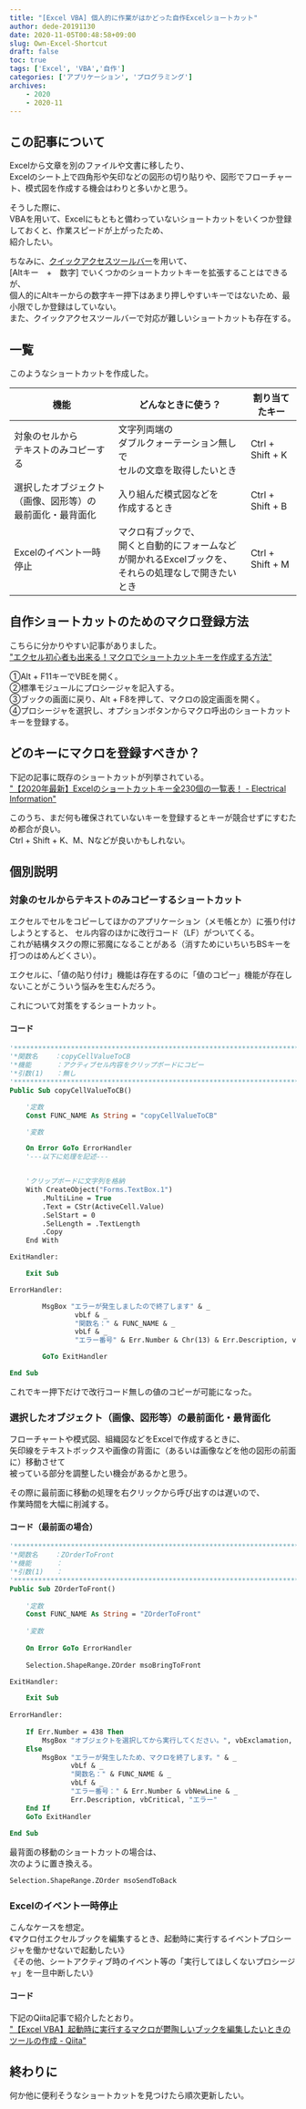 ```yaml
---
title: "[Excel VBA] 個人的に作業がはかどった自作Excelショートカット"
author: dede-20191130
date: 2020-11-05T00:48:58+09:00
slug: Own-Excel-Shortcut
draft: false
toc: true
tags: ['Excel', 'VBA','自作']
categories: ['アプリケーション', 'プログラミング']
archives:
    - 2020
    - 2020-11
---
```


## この記事について

Excelから文章を別のファイルや文書に移したり、  
Excelのシート上で四角形や矢印などの図形の切り貼りや、図形でフローチャート、模式図を作成する機会はわりと多いかと思う。  

そうした際に、  
VBAを用いて、Excelにもともと備わっていないショートカットをいくつか登録しておくと、作業スピードが上がったため、  
紹介したい。

ちなみに、[クイックアクセスツールバー](https://www.relief.jp/docs/003103.html)を用いて、  
[Altキー　+　数字] でいくつかのショートカットキーを拡張することはできるが、  
個人的にAltキーからの数字キー押下はあまり押しやすいキーではないため、最小限でしか登録はしていない。  
また、クイックアクセスツールバーで対応が難しいショートカットも存在する。

## 一覧

このようなショートカットを作成した。

|機能|どんなときに使う？|割り当てたキー|
|--|--|--|
|対象のセルから<br>テキストのみコピーする|文字列両端の<br>ダブルクォーテーション無しで<br>セルの文章を取得したいとき|Ctrl + Shift + K|
|選択したオブジェクト（画像、図形等）の<br>最前面化・最背面化|入り組んだ模式図などを<br>作成するとき|Ctrl + Shift + B|
|Excelのイベント一時停止|マクロ有ブックで、<br>開くと自動的にフォームなどが開かれるExcelブックを、<br>それらの処理なしで開きたいとき|Ctrl + Shift + M|

## 自作ショートカットのためのマクロ登録方法

こちらに分かりやすい記事がありました。  
["エクセル初心者も出来る！マクロでショートカットキーを作成する方法"](https://fastclassinfo.com/entry/marco_shortcuts/)

①Alt + F11キーでVBEを開く。  
②標準モジュールにプロシージャを記入する。  
③ブックの画面に戻り、Alt + F8を押して、マクロの設定画面を開く。  
④プロシージャを選択し、オプションボタンからマクロ呼出のショートカットキーを登録する。

## どのキーにマクロを登録すべきか？

下記の記事に既存のショートカットが列挙されている。  
["【2020年最新】Excelのショートカットキー全230個の一覧表！ - Electrical Information"](https://detail-infomation.com/excel-shortcut-key/)

このうち、まだ何も確保されていないキーを登録するとキーが競合せずにすむため都合が良い。  
Ctrl + Shift + K、M、Nなどが良いかもしれない。

## 個別説明

### 対象のセルからテキストのみコピーするショートカット

エクセルでセルをコピーしてほかのアプリケーション（メモ帳とか）に張り付けしようとすると、
セル内容のほかに改行コード（LF）がついてくる。  
これが結構タスクの際に邪魔になることがある（消すためにいちいちBSキーを打つのはめんどくさい）。

エクセルに、「値の貼り付け」機能は存在するのに「値のコピー」機能が存在しないことがこういう悩みを生むんだろう。

これについて対策をするショートカット。

#### コード

```vb
'******************************************************************************************
'*関数名    ：copyCellValueToCB
'*機能      ：アクティブセル内容をクリップボードにコピー
'*引数(1)   ：無し
'******************************************************************************************
Public Sub copyCellValueToCB()

    '定数
    Const FUNC_NAME As String = "copyCellValueToCB"

    '変数

    On Error GoTo ErrorHandler
    '---以下に処理を記述---


    'クリップボードに文字列を格納
    With CreateObject("Forms.TextBox.1")
        .MultiLine = True
        .Text = CStr(ActiveCell.Value)
        .SelStart = 0
        .SelLength = .TextLength
        .Copy
    End With

ExitHandler:

    Exit Sub

ErrorHandler:

        MsgBox "エラーが発生しましたので終了します" & _
                vbLf & _
                "関数名：" & FUNC_NAME & _
                vbLf & _
                "エラー番号" & Err.Number & Chr(13) & Err.Description, vbCritical

        GoTo ExitHandler

End Sub
```

これでキー押下だけで改行コード無しの値のコピーが可能になった。


### 選択したオブジェクト（画像、図形等）の最前面化・最背面化

フローチャートや模式図、組織図などをExcelで作成するときに、  
矢印線をテキストボックスや画像の背面に（あるいは画像などを他の図形の前面に）移動させて  
被っている部分を調整したい機会があるかと思う。

その際に最前面に移動の処理を右クリックから呼び出すのは遅いので、  
作業時間を大幅に削減する。

#### コード（最前面の場合）

```vb
'******************************************************************************************
'*関数名    ：ZOrderToFront
'*機能      ：
'*引数(1)   ：
'******************************************************************************************
Public Sub ZOrderToFront()
    
    '定数
    Const FUNC_NAME As String = "ZOrderToFront"
    
    '変数
    
    On Error GoTo ErrorHandler
    
    Selection.ShapeRange.ZOrder msoBringToFront

ExitHandler:

    Exit Sub
    
ErrorHandler:
    
    If Err.Number = 438 Then
        MsgBox "オブジェクトを選択してから実行してください。", vbExclamation, "警告"
    Else
        MsgBox "エラーが発生したため、マクロを終了します。" & _
               vbLf & _
               "関数名：" & FUNC_NAME & _
               vbLf & _
               "エラー番号：" & Err.Number & vbNewLine & _
               Err.Description, vbCritical, "エラー"
    End If
    GoTo ExitHandler
        
End Sub

```

最背面の移動のショートカットの場合は、  
次のように置き換える。

```vb
Selection.ShapeRange.ZOrder msoSendToBack
```

### Excelのイベント一時停止	

こんなケースを想定。  
《マクロ付エクセルブックを編集するとき、起動時に実行するイベントプロシージャを働かせないで起動したい》  
《その他、シートアクティブ時のイベント等の「実行してほしくないプロシージャ」を一旦中断したい》

#### コード

下記のQiita記事で紹介したとおり。  
["【Excel VBA】起動時に実行するマクロが鬱陶しいブックを編集したいときのツールの作成 - Qiita"](https://qiita.com/dede-20191130/items/845fd382fe00ce18f767)

## 終わりに

何か他に便利そうなショートカットを見つけたら順次更新したい。